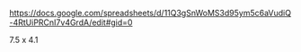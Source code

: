 https://docs.google.com/spreadsheets/d/11Q3gSnWoMS3d95ym5c6aVudiQ-4RtUiPRCnI7v4GrdA/edit#gid=0

7.5 x 4.1